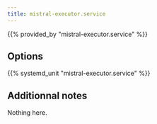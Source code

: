 ```yaml
---
title: mistral-executor.service
---
```


{{% provided_by "mistral-executor.service" %}}

## Options

{{% systemd_unit "mistral-executor.service" %}}

## Additionnal notes

Nothing here.